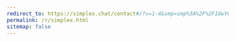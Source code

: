 ```yaml
---
redirect_to: https://simplex.chat/contact#/?v=1-4&smp=smp%3A%2F%2F1OwYGt-yqOfe2IyVHhxz3ohqo3aCCMjtB-8wn4X_aoY%3D%40smp11.simplex.im%2FuwHlXXUSRzDfKOCWuk1PC7B8YkUyjbXa%23%2F%3Fv%3D1-2%26dh%3DMCowBQYDK2VuAyEAnU-6rtI0tTQp0LrBV94dBzLFUlKB8H1ErRaNuVxVvhM%253D%26srv%3D6ioorbm6i3yxmuoezrhjk6f6qgkc4syabh7m3so74xunb5nzr4pwgfqd.onion&data=%7B%22type%22%3A%22group%22%2C%22groupLinkId%22%3A%228tSBaV9lJ0vKqjEazyqV9Q%3D%3D%22%7D
permalink: /r/simplex.html
sitemap: false
---
```

